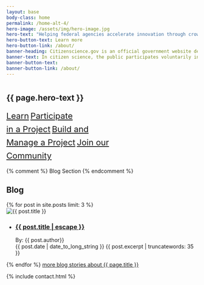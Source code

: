 ```yaml
---
layout: base
body-class: home
permalink: /home-alt-4/
hero-image: /assets/img/hero-image.jpg
hero-text: "Helping federal agencies accelerate innovation through crowdsourcing and citizen science. "
hero-button-text: Learn more
hero-button-link: /about/
banner-heading: Citizenscience.gov is an official government website designed to accelerate the use of crowdsourcing and citizen science across the U.S. government.
banner-text: In citizen science, the public participates voluntarily in the scientific process, addressing real-world problems.
banner-button-text: 
banner-button-link: /about/
---
```


<section>
  <div class="hero-unit hero-unit-alt-2" style="background-image: url('{{ page.hero-image | prepend: site.baseurl }}')">
    <div class="usa-grid">
      <div class="usa-width-whole hero-content">
        <h1 style="padding-top: .65em;">{{ page.hero-text }}</h1>
          <div class="usa-grid-whole alt-button-section">
        <a class="usa-button usa-button-big" style="font-size: 22px; line-height: 35px; " href="{{ page.hero-button-link | prepend: site.baseurl }}">Learn</a>
    		<a class="usa-button usa-button-big" style="font-size: 22px; line-height: 35px; " href="{{ page.hero-button-link | prepend: site.baseurl }}">Participate<br> in a Project</a>
    		<a class="usa-button usa-button-big" style="font-size: 22px; line-height: 35px; " href="{{ page.hero-button-link | prepend: site.baseurl }}">Build and<br> Manage a Project</a>
        <a class="usa-button usa-button-big" style="font-size: 22px; line-height: 35px; " href="{{ page.hero-button-link | prepend: site.baseurl }}">Join our<br> Community</a>
  </div>
      </div>
    </div>
  </div>
</section>

<section class="usa-grid">

</section>

{% comment %}
Blog Section
{% endcomment %}
<section class="usa-grid usa-section">
    <h1 class="page-heading">Blog</h1>
    {% for post in site.posts limit: 3 %}
    <div class="usa-grid  blog-section">
        <div class="usa-width-one-third blog-list-image"><img src="{{ post.image | prepend: site.baseurl }}" alt="{{ post.title }}"   title="{{ post.title }}"></div>
        <div class="usa-width-two-thirds">
      <ul>
          <li>
            <h3>
              <a href="{{ post.url | relative_url }}">{{ post.title | escape }}</a>
            </h3>
            By: {{ post.author}}</br>
            {{ post.date | date_to_long_string }}
            {{ post.excerpt | truncatewords: 35 }}
          </li>
      </ul>
    </div>
  </div>
        {% endfor %}
<a class="card-read" href="{{ site.baseurl }}/blog/">
        more blog stories
        <span class="usa-sr-only">about {{ page.title }}</span>
      </a>
</section>

{% include contact.html %}
